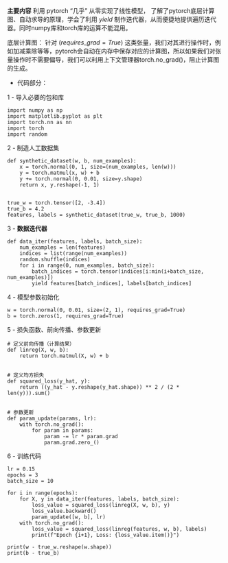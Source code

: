 **主要内容** 利用 pytorch “几乎” 从零实现了线性模型， 了解了pytorch底层计算图、自动求导的原理，学会了利用 $yield$ 制作迭代器，从而便捷地提供遍历迭代器。同时numpy库和torch库的运算不能混用。

底层计算图：
针对 $(requires\_grad=True)$ 这类张量，我们对其进行操作时，例如加减乘除等等，pytorch会自动在内存中保存对应的计算图，所以如果我们对张量操作时不需要偏导，我们可以利用上下文管理器torch.no_grad()，阻止计算图的生成。

- 代码部分：

1 - 导入必要的包和库 
```
import numpy as np  
import matplotlib.pyplot as plt  
import torch.nn as nn  
import torch  
import random
```
2 - 制造人工数据集
```
def synthetic_dataset(w, b, num_examples):  
    x = torch.normal(0, 1, size=(num_examples, len(w)))  
    y = torch.matmul(x, w) + b  
    y += torch.normal(0, 0.01, size=y.shape)  
    return x, y.reshape(-1, 1)  
  
  
true_w = torch.tensor([2, -3.4])  
true_b = 4.2  
features, labels = synthetic_dataset(true_w, true_b, 1000)
```
3 - **数据迭代器**
```
def data_iter(features, labels, batch_size):  
    num_examples = len(features)  
    indices = list(range(num_examples))  
    random.shuffle(indices)  
    for i in range(0, num_examples, batch_size):  
        batch_indices = torch.tensor(indices[i:min(i+batch_size, num_examples)])  
        yield features[batch_indices], labels[batch_indices]
```
4 - 模型参数初始化
```
w = torch.normal(0, 0.01, size=(2, 1), requires_grad=True)  
b = torch.zeros(1, requires_grad=True)
```
5 - 损失函数、前向传播、参数更新
```
# 定义前向传播（计算结果）  
def linreg(X, w, b):  
    return torch.matmul(X, w) + b  
  
  
# 定义均方损失  
def squared_loss(y_hat, y):  
    return ((y_hat - y.reshape(y_hat.shape)) ** 2 / (2 * len(y))).sum()  
  
  
# 参数更新  
def param_update(params, lr):  
    with torch.no_grad():  
        for param in params:  
            param -= lr * param.grad  
            param.grad.zero_()
```
6 - 训练代码
```
lr = 0.15  
epochs = 3  
batch_size = 10  
  
for i in range(epochs):  
    for X, y in data_iter(features, labels, batch_size):  
        loss_value = squared_loss(linreg(X, w, b), y)  
        loss_value.backward()  
        param_update([w, b], lr)  
    with torch.no_grad():  
        loss_value = squared_loss(linreg(features, w, b), labels)  
        print(f"Epoch {i+1}, Loss: {loss_value.item()}")  
  
print(w - true_w.reshape(w.shape))  
print(b - true_b)
```
